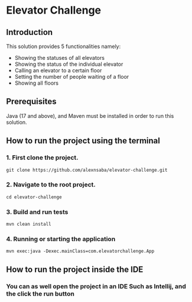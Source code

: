 # Elevator Challenge
## Introduction
This solution provides 5 functionalities namely: 
 - Showing the statuses of all elevators
 - Showing the status of the individual elevator
 - Calling an elevator to a certain floor
 - Setting the number of people waiting of a floor
 - Showing all floors

## Prerequisites
Java (17 and above), and Maven must be installed in order to run this solution. 

## How to run the project using the terminal
### 1. First clone the project.   
    git clone https://github.com/alexnsaba/elevator-challenge.git

### 2. Navigate to the root project.   
    cd elevator-challenge

### 3. Build and run tests   
    mvn clean install

### 4. Running or starting the application
    mvn exec:java -Dexec.mainClass=com.elevatorchallenge.App

## How to run the project inside the IDE
### You can as well open the project in an IDE Such as Intellij, and the click the run button

 



